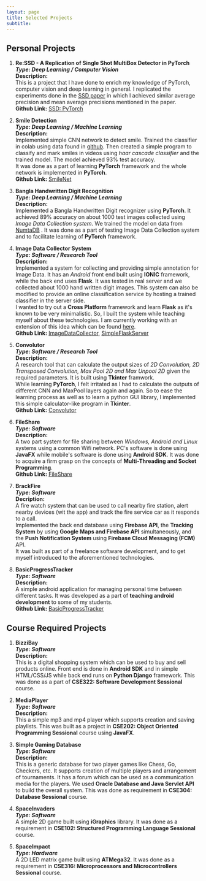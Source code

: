 ```yaml
---
layout: page
title: Selected Projects 
subtitle:
---
```


## Personal Projects

1. **Re:SSD -  A Replication of Single Shot MultiBox Detector in PyTorch**  
   ***Type: Deep Learning / Computer Vision***  
   **Description:**  
   This is a project that I have done to enrich my knowledge of PyTorch, computer vision and deep learning in general. I replicated the experiments done in the <a href="https://arxiv.org/abs/1512.02325" target="_blank">SSD paper</a> in which I achieved similar average precision and mean average precisions mentioned in the paper.  
   **Github Link:** <a href="https://github.com/numan947/Re-SSD---A-Replication-of-Single-Shot-MultiBox-Detector-in-PyTorch" target="_blank">SSD: PyTorch</a>  
   
2. **Smile Detection**  
   ***Type: Deep Learning / Machine Learning***    
   **Description:**   
   Implemented simple CNN network to detect smile. Trained the classifier in colab using data found in <a href="https://github.com/hromi/SMILEsmileD" target="_blank">github</a>. Then created a simple program to classify and mark smiles in videos using *haar cascade classifier* and the trained model. The model achieved 93% test accuracy.  
   It was done as a part of learning **PyTorch** framework and the whole network is implemented in **PyTorch**.  
   **Github Link:** <a href="https://github.com/numan947/Deep-Learning-Projects" target="_blank">SmileNet</a>
   
3. **Bangla Handwritten Digit Recognition**    
   ***Type: Deep Learning / Machine Learning***    
   **Description:**    
   Implemented a Bangla Handwritten Digit recognizer using **PyTorch**. It achieved 89% accuracy on about 1000 test images collected using *Image Data Collection system*. We trained the model on data from <a href="https://www.kaggle.com/BengaliAI/numta" target="_blank">NumtaDB</a> . It was done as a part of testing Image Data Collection system and to facilitate learning of **PyTorch** framework.  
   <!-- **Colab Link:** <a href="http://colab.research.google.com/drive/1KGtC0Q4-45jwDwusBgLOrEFWbCcobomo" target="_blank">BanglaHandwrittenDigitRecognizer</a> -->

4. **Image Data Collector System**  
   ***Type: Software / Research Tool***  
   **Description:**  
   Implemented a system for collecting and providing simple annotation for Image Data. It has an *Android* front end built using **IONIC** framework, while the back end uses **Flask**. It was tested in real server and we collected about 1000 hand written digit images. This system can also be modified to provide an online classification service by hosting a trained classifier in the server side.  
   I wanted to try out a **Cross Platform** framework and learn **Flask** as it's known to be very minimalistic. So, I built the system while teaching myself about these technologies. I am currently working with an extension of this idea which can be found <a target="_blank" href="/research">here</a>.  
   **Github Link:** <a href="https://github.com/numan947/ImageDataCollector" target="_blank">ImageDataCollector</a>, <a href="https://github.com/numan947/SimpleFlaskServer" target="_blank">SimpleFlaskServer</a>

5. **Convolutor**  
   ***Type: Software / Research Tool***  
   **Description:**  
   A research tool that can calculate the output sizes of *2D Convolution, 2D Transposed Convolution, Max Pool 2D and Max Unpool 2D* given the required parameters. It is built using **Tkinter** framwork.  
   While learning **PyTorch**, I felt irritated as I had to calculate the outputs of different CNN and MaxPool layers again and again. So to ease the learning process as well as to learn a python GUI library, I implemented this simple calculator-like program in **Tkinter**.  
   **Github Link:** <a target="_blank" href="https://github.com/numan947/Convolutor">Convolutor</a>

6. **FileShare**  
   ***Type: Software***  
   **Description:**  
   A two part system for file sharing between *Windows, Android and Linux* systems using a common Wifi network. PC's software is done using **JavaFX** while mobile's software is done using **Android SDK**. It was done to acquire a firm grasp on the concepts of **Multi-Threading and Socket Programming**.  
   **Github Link:** <a target="_blank" href="https://github.com/numan947/FileShare">FileShare</a>

7. **BrackFire**  
   ***Type: Software***  
   **Decription:**  
   A fire watch system that can be used to call nearby fire station, alert nearby devices (wit the app) and track the fire service car as it responds to a call.  
   Implemented the back end database using **Firebase API**, the **Tracking System** by using **Google Maps and Firebase API** simultaneously, and the **Push Notification System** using **Firebase Cloud Messaging (FCM)** API.  
   It was built as part of a freelance software development, and to get myself introduced to the aforementioned technologies.


8. **BasicProgressTracker**  
   ***Type: Software***  
   **Description:**  
   A simple android application for managing personal time between different tasks. It was developed as a part of **teaching android development** to some of my students.  
   **Github Link:** <a target="_blank" href="https://github.com/numan947/BasicProgressTracker">BasicProgressTracker</a>



## Course Required Projects

1. **BizziBay**  
   ***Type: Software***  
   **Description:**  
   This is a digital shopping system which can be used to buy and sell products online. Front end is done in **Android SDK** and in simple HTML/CSS/JS while back end runs on **Python Django** framework. This was done as a part of **CSE322: Software Development Sessional** course.  

2. **MediaPlayer**  
   ***Type: Software***  
   **Description:**  
   This a simple mp3 and mp4 player which supports creation and saving playlists. This was built as a project in **CSE202: Object Oriented Programming Sessional** course using **JavaFX**.

3. **Simple Gaming Database**  
   ***Type: Software***  
   **Description:**  
   This is a generic database for two player games like Chess, Go, Checkers, etc. It supports creation of multiple players and arrangement of tournaments. It has a forum which can be used as a communication media for the players. We used **Oracle Database and Java Servlet API** to build the overall system. This was done as requirement in **CSE304: Database Sessional** course.

4. **SpaceInvaders**  
   ***Type: Software***  
   A simple 2D game built using **iGraphics** library. It was done as a requirement in **CSE102: Structured Programming Language Sessional** course.

5. **SpaceImpact**  
   ***Type: Hardware***  
   A 2D LED matrix game built using **ATMega32**. It was done as a requirement in **CSE316: Microprocessors and Microcontrollers Sessional** course.

